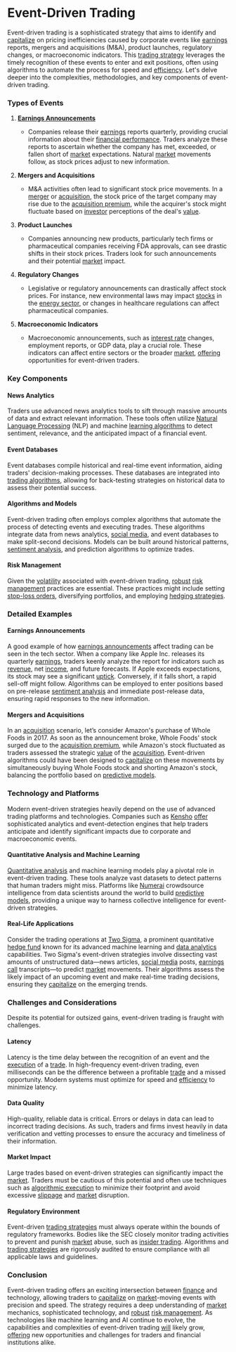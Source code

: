 # Event-Driven Trading

Event-driven trading is a sophisticated strategy that aims to identify and [capitalize](../c/capitalize.md) on pricing inefficiencies caused by corporate events like [earnings](../e/earnings.md) reports, mergers and acquisitions (M&A), product launches, regulatory changes, or macroeconomic indicators. This [trading strategy](../t/trading_strategy.md) leverages the timely recognition of these events to enter and exit positions, often using algorithms to automate the process for speed and [efficiency](../e/efficiency.md). Let's delve deeper into the complexities, methodologies, and key components of event-driven trading.

### Types of Events

1. **[Earnings Announcements](../e/earnings_announcements.md)**
    - Companies release their [earnings](../e/earnings.md) reports quarterly, providing crucial information about their [financial performance](../f/financial_performance.md). Traders analyze these reports to ascertain whether the company has met, exceeded, or fallen short of [market](../m/market.md) expectations. Natural [market](../m/market.md) movements follow, as stock prices adjust to new information.

2. **Mergers and Acquisitions**
    - M&A activities often lead to significant stock price movements. In a [merger](../m/merger.md) or [acquisition](../a/acquisition.md), the stock price of the target company may rise due to the [acquisition premium](../a/acquisition_premium.md), while the acquirer's stock might fluctuate based on [investor](../i/investor.md) perceptions of the deal's [value](../v/value.md).

3. **Product Launches**
    - Companies announcing new products, particularly tech firms or pharmaceutical companies receiving FDA approvals, can see drastic shifts in their stock prices. Traders look for such announcements and their potential [market](../m/market.md) impact.

4. **Regulatory Changes**
    - Legislative or regulatory announcements can drastically affect stock prices. For instance, new environmental laws may impact [stocks](../s/stock.md) in the [energy sector](../e/energy_sector.md), or changes in healthcare regulations can affect pharmaceutical companies.

5. **Macroeconomic Indicators**
    - Macroeconomic announcements, such as [interest rate](../i/interest_rate.md) changes, employment reports, or GDP data, play a crucial role. These indicators can affect entire sectors or the broader [market](../m/market.md), [offering](../o/offering.md) opportunities for event-driven traders.

### Key Components

#### News Analytics

Traders use advanced news analytics tools to sift through massive amounts of data and extract relevant information. These tools often utilize [Natural Language Processing](../n/natural_language_processing_(nlp)_in_trading.md) (NLP) and machine [learning algorithms](../l/learning_algorithms_in_trading.md) to detect sentiment, relevance, and the anticipated impact of a financial event.

#### Event Databases

Event databases compile historical and real-time event information, aiding traders' decision-making processes. These databases are integrated into [trading algorithms](../t/trading_algorithms.md), allowing for back-testing strategies on historical data to assess their potential success.

#### Algorithms and Models

Event-driven trading often employs complex algorithms that automate the process of detecting events and executing trades. These algorithms integrate data from news analytics, [social media](../s/social_media.md), and event databases to make split-second decisions. Models can be built around historical patterns, [sentiment analysis](../s/sentiment_analysis.md), and prediction algorithms to optimize trades.

#### Risk Management

Given the [volatility](../v/volatility.md) associated with event-driven trading, [robust](../r/robust.md) [risk management](../r/risk_management.md) practices are essential. These practices might include setting [stop-loss orders](../s/stop-loss_orders.md), diversifying portfolios, and employing [hedging strategies](../h/hedging_strategies.md).

### Detailed Examples

#### Earnings Announcements

A good example of how [earnings announcements](../e/earnings_announcements.md) affect trading can be seen in the tech sector. When a company like Apple Inc. releases its quarterly [earnings](../e/earnings.md), traders keenly analyze the report for indicators such as [revenue](../r/revenue.md), net [income](../i/income.md), and future forecasts. If Apple exceeds expectations, its stock may see a significant [uptick](../u/uptick.md). Conversely, if it falls short, a rapid sell-off might follow. Algorithms can be employed to enter positions based on pre-release [sentiment analysis](../s/sentiment_analysis.md) and immediate post-release data, ensuring rapid responses to the new information.

#### Mergers and Acquisitions

In an [acquisition](../a/acquisition.md) scenario, let’s consider Amazon's purchase of Whole Foods in 2017. As soon as the announcement broke, Whole Foods' stock surged due to the [acquisition premium](../a/acquisition_premium.md), while Amazon's stock fluctuated as traders assessed the strategic [value](../v/value.md) of the [acquisition](../a/acquisition.md). Event-driven algorithms could have been designed to [capitalize](../c/capitalize.md) on these movements by simultaneously buying Whole Foods stock and shorting Amazon's stock, balancing the portfolio based on [predictive models](../p/predictive_models_in_trading.md).

### Technology and Platforms

Modern event-driven strategies heavily depend on the use of advanced trading platforms and technologies. Companies such as [Kensho](https://www.kensho.com/) [offer](../o/offer.md) sophisticated analytics and event-detection engines that help traders anticipate and identify significant impacts due to corporate and macroeconomic events.

#### Quantitative Analysis and Machine Learning

[Quantitative analysis](../q/quantitative_analysis.md) and machine learning models play a pivotal role in event-driven trading. These tools analyze vast datasets to detect patterns that human traders might miss. Platforms like [Numerai](https://numer.ai/) crowdsource intelligence from data scientists around the world to build [predictive models](../p/predictive_models_in_trading.md), providing a unique way to harness collective intelligence for event-driven strategies.

#### Real-Life Applications

Consider the trading operations at [Two Sigma](https://www.twosigma.com/), a prominent quantitative [hedge fund](../h/hedge_fund.md) known for its advanced machine learning and [data analytics](../d/data_analytics.md) capabilities. Two Sigma's event-driven strategies involve dissecting vast amounts of unstructured data—news articles, [social media](../s/social_media.md) posts, [earnings call](../e/earnings_call.md) transcripts—to predict [market](../m/market.md) movements. Their algorithms assess the likely impact of an upcoming event and make real-time trading decisions, ensuring they [capitalize](../c/capitalize.md) on the emerging trends.

### Challenges and Considerations

Despite its potential for outsized gains, event-driven trading is fraught with challenges. 

#### Latency

Latency is the time delay between the recognition of an event and the [execution](../e/execution.md) of a [trade](../t/trade.md). In high-frequency event-driven trading, even milliseconds can be the difference between a profitable [trade](../t/trade.md) and a missed opportunity. Modern systems must optimize for speed and [efficiency](../e/efficiency.md) to minimize latency.

#### Data Quality

High-quality, reliable data is critical. Errors or delays in data can lead to incorrect trading decisions. As such, traders and firms invest heavily in data verification and vetting processes to ensure the accuracy and timeliness of their information.

#### Market Impact

Large trades based on event-driven strategies can significantly impact the [market](../m/market.md). Traders must be cautious of this potential and often use techniques such as [algorithmic execution](../a/algorithmic_execution.md) to minimize their footprint and avoid excessive [slippage](../s/slippage.md) and [market](../m/market.md) disruption.

#### Regulatory Environment

Event-driven [trading strategies](../t/trading_strategies.md) must always operate within the bounds of regulatory frameworks. Bodies like the SEC closely monitor trading activities to prevent and punish [market](../m/market.md) abuse, such as [insider trading](../i/insider.md). Algorithms and [trading strategies](../t/trading_strategies.md) are rigorously audited to ensure compliance with all applicable laws and guidelines.

### Conclusion

Event-driven trading offers an exciting intersection between [finance](../f/finance.md) and technology, allowing traders to [capitalize](../c/capitalize.md) on [market](../m/market.md)-moving events with precision and speed. The strategy requires a deep understanding of [market](../m/market.md) mechanics, sophisticated technology, and [robust](../r/robust.md) [risk management](../r/risk_management.md). As technologies like machine learning and AI continue to evolve, the capabilities and complexities of event-driven trading [will](../w/will.md) likely grow, [offering](../o/offering.md) new opportunities and challenges for traders and financial institutions alike.